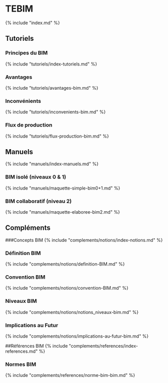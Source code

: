 # TEBIM
{% include "index.md" %}

## Tutoriels
### Principes du BIM
{% include "tutoriels/index-tutoriels.md" %}

### Avantages
{% include "tutoriels/avantages-bim.md" %}

### Inconvénients
{% include "tutoriels/inconvenients-bim.md" %}

### Flux de production
{% include "tutoriels/flux-production-bim.md" %}


## Manuels
{% include "manuels/index-manuels.md" %} 

### BIM isolé (niveaux 0 & 1)
{% include "manuels/maquette-simple-bim0+1.md" %}

### BIM collaboratif (niveau 2)
{% include "manuels/maquette-elaboree-bim2.md" %}

## Compléments

###Concepts BIM
{% include "complements/notions/index-notions.md" %}


### Définition BIM
{% include "complements/notions/definition-BIM.md" %}


### Convention BIM
{% include "complements/notions/convention-BIM.md" %}

### Niveaux BIM
{% include "complements/notions/notions_niveaux-bim.md" %}

### Implications au Futur
{% include "complements/notions/implications-au-futur-bim.md" %}

##Références BIM
{% include "complements/references/index-references.md" %}

### Normes BIM
{% include "complements/references/norme-bim-bim.md" %}